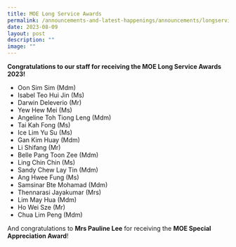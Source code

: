 ```yaml
---
title: MOE Long Service Awards
permalink: /announcements-and-latest-happenings/announcements/longservice/
date: 2023-08-09
layout: post
description: ""
image: ""
---
```

**Congratulations to our staff for receiving the MOE Long Service Awards 2023!**
*  Oon Sim Sim (Mdm)
*  Isabel Teo Hui Jin (Ms)
*  Darwin Deleverio (Mr)
*  Yew Hew Mei (Ms)
*  Angeline Toh Tiong Leng (Mdm)
*  Tai Kah Fong (Ms)
*  Ice Lim Yu Su (Ms)
*  Gan Kim Huay (Mdm)
*  Li Shifang (Mr)
*  Belle Pang Toon Zee (Mdm)
*  Ling Chin Chin (Ms)
*  Sandy Chew Lay Tin (Mdm)
*  Ang Hwee Fung (Ms)
*  Samsinar Bte Mohamad (Mdm)
*  Thennarasi Jayakumar (Mrs)
*  Lim May Hua (Mdm)
*  Ho Wei Sze (Mr)
*  Chua Lim Peng (Mdm)

And congratulations to **Mrs Pauline Lee** for receiving the **MOE Special Appreciation Award**!